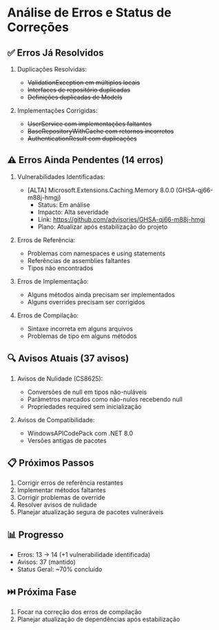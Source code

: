 # Análise de Erros e Status de Correções

## ✅ Erros Já Resolvidos
1. Duplicações Resolvidas:
   - ~~ValidationException em múltiplos locais~~
   - ~~Interfaces de repositório duplicadas~~
   - ~~Definições duplicadas de Models~~

2. Implementações Corrigidas:
   - ~~UserService com implementações faltantes~~
   - ~~BaseRepositoryWithCache com retornos incorretos~~
   - ~~AuthenticationResult com duplicações~~

## ⚠️ Erros Ainda Pendentes (14 erros)
1. Vulnerabilidades Identificadas:
   - [ALTA] Microsoft.Extensions.Caching.Memory 8.0.0 (GHSA-qj66-m88j-hmgj)
     * Status: Em análise
     * Impacto: Alta severidade
     * Link: https://github.com/advisories/GHSA-qj66-m88j-hmgj
     * Plano: Atualizar após estabilização do projeto

2. Erros de Referência:
   - Problemas com namespaces e using statements
   - Referências de assemblies faltantes
   - Tipos não encontrados

3. Erros de Implementação:
   - Alguns métodos ainda precisam ser implementados
   - Alguns overrides precisam ser corrigidos

4. Erros de Compilação:
   - Sintaxe incorreta em alguns arquivos
   - Problemas de tipo em alguns métodos

## 🔍 Avisos Atuais (37 avisos)
1. Avisos de Nulidade (CS8625):
   - Conversões de null em tipos não-nuláveis
   - Parâmetros marcados como não-nulos recebendo null
   - Propriedades required sem inicialização

2. Avisos de Compatibilidade:
   - WindowsAPICodePack com .NET 8.0
   - Versões antigas de pacotes

## 📋 Próximos Passos
1. Corrigir erros de referência restantes
2. Implementar métodos faltantes
3. Corrigir problemas de override
4. Resolver avisos de nulidade
5. Planejar atualização segura de pacotes vulneráveis

## 📊 Progresso
- Erros: 13 → 14 (+1 vulnerabilidade identificada)
- Avisos: 37 (mantido)
- Status Geral: ~70% concluído

## ⏭️ Próxima Fase
1. Focar na correção dos erros de compilação
2. Planejar atualização de dependências após estabilização